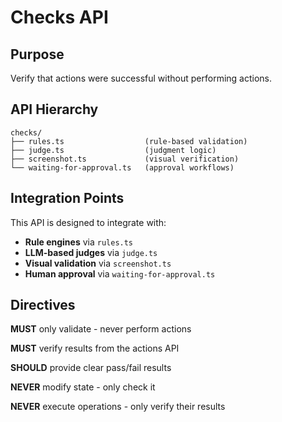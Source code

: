 # Checks API

## Purpose

Verify that actions were successful without performing actions.

## API Hierarchy

```
checks/
├── rules.ts                  (rule-based validation)
├── judge.ts                  (judgment logic)
├── screenshot.ts             (visual verification)
└── waiting-for-approval.ts   (approval workflows)
```

## Integration Points

This API is designed to integrate with:

- **Rule engines** via `rules.ts`
- **LLM-based judges** via `judge.ts`
- **Visual validation** via `screenshot.ts`
- **Human approval** via `waiting-for-approval.ts`

## Directives

**MUST** only validate - never perform actions

**MUST** verify results from the actions API

**SHOULD** provide clear pass/fail results

**NEVER** modify state - only check it

**NEVER** execute operations - only verify their results

